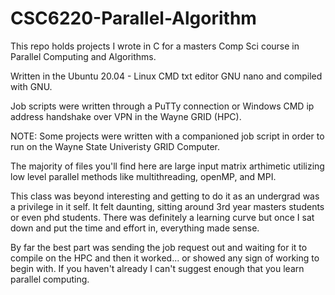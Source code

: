 # CSC6220-Parallel-Algorithm
This repo holds projects I wrote in C for a masters Comp Sci course in Parallel Computing and Algorithms.

Written in the Ubuntu 20.04 - Linux CMD txt editor GNU nano and compiled with GNU.

Job scripts were written through a PuTTy connection or Windows CMD ip address handshake over VPN in the Wayne GRID (HPC).

NOTE: Some projects were written with a companioned job script in order to run on the Wayne State Univeristy GRID Computer.


The majority of files you'll find here are large input matrix arthimetic utilizing low level parallel methods like multithreading, openMP, and MPI.





This class was beyond interesting and getting to do it as an undergrad was a privilege in it self. It felt daunting, sitting around 3rd year 
masters students or even phd students. There was definitely a learning curve but once I sat down and put the time and effort in, everything made
sense. 

By far the best part was sending the job request out and waiting for it to compile on the HPC and then it worked... or showed any sign of working
to begin with. If you haven't already I can't suggest enough that you learn parallel computing. 

